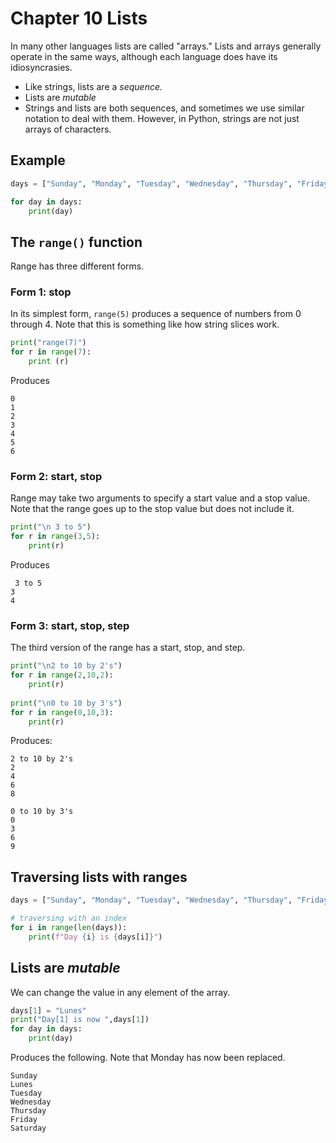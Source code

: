 # Chapter 10 Lists

In many other languages lists are called "arrays."  Lists and arrays generally operate in the same ways, although each language does have its idiosyncrasies.

* Like strings, lists are a *sequence.*
* Lists are *mutable*
* Strings and lists are both sequences, and sometimes we use similar notation to deal with them.  However, in Python, strings are not just arrays of characters.

## Example

```python
days = ["Sunday", "Monday", "Tuesday", "Wednesday", "Thursday", "Friday", "Saturday"]

for day in days:
    print(day)
```


## The `range()` function

Range has three different forms.

### Form 1: stop

In its simplest form, `range(5)` produces a sequence of numbers from 0 through 4.   Note that this is something like how string slices work.

```python
print("range(7)")
for r in range(7):
    print (r)
```

Produces

```text
0
1
2
3
4
5
6
```

### Form 2: start, stop

Range may take two arguments to specify a start value and a stop value.  Note that the range goes up to the stop value but does not include it.

```python
print("\n 3 to 5")
for r in range(3,5):
    print(r)
```
Produces

```text
 3 to 5
3
4
```

### Form 3: start, stop, step

The third version of the range has a start, stop, and step.  

```python
print("\n2 to 10 by 2's")
for r in range(2,10,2):
    print(r)
  
print("\n0 to 10 by 3's")
for r in range(0,10,3):
    print(r)
```

Produces:
```text
2 to 10 by 2's
2
4
6
8

0 to 10 by 3's
0
3
6
9
```

## Traversing lists with ranges

```python
days = ["Sunday", "Monday", "Tuesday", "Wednesday", "Thursday", "Friday", "Saturday"]

# traversing with an index
for i in range(len(days)):
    print(f"Day {i} is {days[i]}")
```

## Lists are *mutable*

We can change the value in any element of the array.

```python
days[1] = "Lunes"
print("Day[1] is now ",days[1])
for day in days:
    print(day)
```

Produces the following.  Note that Monday has now been replaced.

```text
Sunday
Lunes
Tuesday
Wednesday
Thursday
Friday
Saturday
```